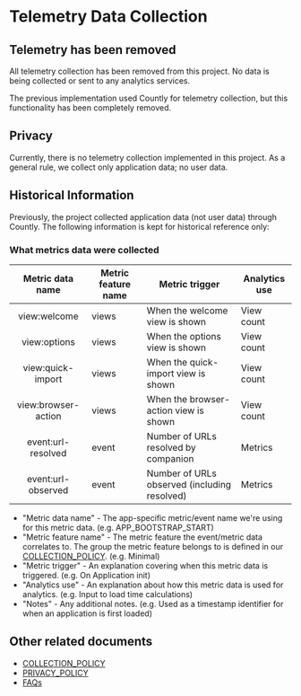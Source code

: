 # Telemetry Data Collection

## Telemetry has been removed

All telemetry collection has been removed from this project. No data is being collected or sent to any analytics services.

The previous implementation used Countly for telemetry collection, but this functionality has been completely removed.

## Privacy

Currently, there is no telemetry collection implemented in this project.
As a general rule, we collect only application data; no user data.

## Historical Information

Previously, the project collected application data (not user data) through Countly. The following information is kept for historical reference only:

### What metrics data were collected

|  Metric data name   | Metric feature name | Metric trigger                               | Analytics use |
| :-----------------: | ------------------- | -------------------------------------------- | ------------- |
|    view:welcome     | views               | When the welcome view is shown               | View count    |
|    view:options     | views               | When the options view is shown               | View count    |
|  view:quick-import  | views               | When the quick-import view is shown          | View count    |
| view:browser-action | views               | When the browser-action view is shown        | View count    |
| event:url-resolved  | event               | Number of URLs resolved by companion         | Metrics       |
| event:url-observed  | event               | Number of URLs observed (including resolved) | Metrics       |

- "Metric data name" - The app-specific metric/event name we're using for this metric data. (e.g. APP_BOOTSTRAP_START)
- "Metric feature name" - The metric feature the event/metric data correlates to. The group the metric feature belongs to is defined in our [COLLECTION_POLICY](https://github.com/ipfs-shipyard/ignite-metrics/blob/main/docs/telemetry/COLLECTION_POLICY.md#metric-features-and-their-groupings). (e.g. Minimal)
- "Metric trigger" - An explanation covering when this metric data is triggered. (e.g. On Application init)
- "Analytics use" - An explanation about how this metric data is used for analytics. (e.g. Input to load time calculations)
- "Notes" - Any additional notes. (e.g. Used as a timestamp identifier for when an application is first loaded)

## Other related documents

- [COLLECTION_POLICY](https://github.com/ipfs-shipyard/ignite-metrics/blob/main/docs/telemetry/COLLECTION_POLICY.md)
- [PRIVACY_POLICY](https://github.com/ipfs-shipyard/ignite-metrics/blob/main/docs/telemetry/PRIVACY_POLICY.md)
- [FAQs](https://github.com/ipfs-shipyard/ignite-metrics/blob/main/docs/telemetry/FAQs.md)
